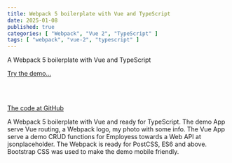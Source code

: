 ```yaml
---
title: Webpack 5 boilerplate with Vue and TypeScript
date: 2025-01-08
published: true
categories: [ "Webpack", "Vue 2", "TypeScript" ]
tags: [ "webpack", "vue-2", "typescript" ]
---
```



A Webpack 5 boilerplate with Vue and TypeScript

<a href="https://webpack5vuetypescript.persteenolsen.com/" target="_blank">Try the demo...</a>

<br /><br />

<a href="https://github.com/persteenolsen/webpack-5-vue-typescript-boilerplate" target="_blank">The code at GitHub</a>

A Webpack 5 boilerplate with Vue and ready for TypeScript. The demo App serve Vue routing, a Webpack logo, my photo with some info. The Vue App serve a demo CRUD functions for Employess towards a Web API at jsonplaceholder. The Webpack is ready for PostCSS, ES6 and above. Bootstrap CSS was used to make the demo mobile friendly.
